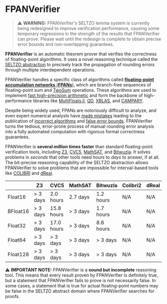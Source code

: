 # FPANVerifier

> ⚠️ **WARNING:** FPANVerifier's SELTZO lemma system is currently being
> redesigned to improve verification performance, causing some temporary
> regressions in the strength of the results that FPANVerifier can prove.
> Please wait until the redesign is complete to obtain precise error bounds
> and non-overlapping guarantees.

**FPANVerifier** is an automatic theorem prover that verifies the correctness
of floating-point algorithms. It uses a novel reasoning technique called the
[SELTZO abstraction][1] to precisely track the propagation of rounding errors
through multiple interdependent operations.

FPANVerifier handles a specific class of algorithms called
[**floating-point accumulation networks** (**FPANs**)][2], which are
branch-free sequences of floating-point sum and [TwoSum][3] operations. These
algorithms are used to implement [fast high-precision arithmetic][4] and form
the backbone of high-performance libraries like [MultiFloats.jl][5], [QD][6],
[XBLAS][7], and [CAMPARY][8].

Despite being widely used, FPANs are notoriously difficult to analyze, and even
expert numerical analysts have [made mistakes][15] leading to the publication
of [incorrect algorithms][15] and [false error bounds][16]. FPANVerifier turns
the tedious, error-prone process of manual rounding error analysis into a fully
automated computation with rigorous formal correctness guarantees.

FPANVerifier is **several *million* times faster** than standard floating-point
verification tools, including [Z3][9], [CVC5][10], [MathSAT][11], and
[Bitwuzla][12]. It solves problems in *seconds* that other tools need *hours*
to *days* to answer, if at all. The bit-precise reasoning capability of the
SELTZO abstraction allows FPANVerifier to solve problems that are impossible
for interval-based tools like [COLIBRI][13] and [dReal][14].

|          | Z3       | CVC5       | MathSAT  | Bitwuzla  | Colibri2 | dReal | **FPANVerifier** |
|----------|----------|------------|----------|-----------|----------|-------|------------------|
| Float16  | > 3 days | 2.0 hours  | 2.7 days | 1.2 hours | N/A      | N/A   | **0.7 sec**      |
| BFloat16 | > 3 days | 15.8 hours | > 3 days | 1.7 hours | N/A      | N/A   | **0.7 sec**      |
| Float32  | > 3 days | 17.0 hours | > 3 days | 8.6 hours | N/A      | N/A   | **0.7 sec**      |
| Float64  | > 3 days | > 3 days   | > 3 days | > 3 days  | N/A      | N/A   | **0.9 sec**      |
| Float128 | > 3 days | > 3 days   | > 3 days | > 3 days  | N/A      | N/A   | **1.0 sec**      |

⚠️ **IMPORTANT NOTE:** FPANVerifier is a **sound but incomplete** reasoning
tool. This means that every result proven by FPANVerifier is definitely true,
but a statement that FPANVerifier fails to prove is not necessarily false.
In some cases, a statement that is true for actual floating-point numbers may
be false in the SELTZO abstract domain where FPANVerifier searches for proofs.

[1]: https://arxiv.org/pdf/2505.18791#page=10
[2]: https://link.springer.com/chapter/10.1007/978-3-031-98682-6_12
[3]: https://en.wikipedia.org/wiki/2Sum
[4]: https://en.wikipedia.org/wiki/Quadruple-precision_floating-point_format#Double-double_arithmetic
[5]: https://github.com/dzhang314/MultiFloats.jl
[6]: https://github.com/BL-highprecision/QD
[7]: https://www.netlib.org/xblas/
[8]: https://homepages.laas.fr/mmjoldes/campary/
[9]: https://github.com/Z3Prover/z3
[10]: https://cvc5.github.io/
[11]: https://mathsat.fbk.eu/
[12]: https://bitwuzla.github.io/
[13]: https://colibri.frama-c.com/
[14]: https://dreal.github.io/
[15]: https://dl.acm.org/doi/abs/10.1145/567806.567808
[16]: https://dl.acm.org/doi/10.1145/3121432
[17]: https://dl.acm.org/doi/10.1145/3484514
